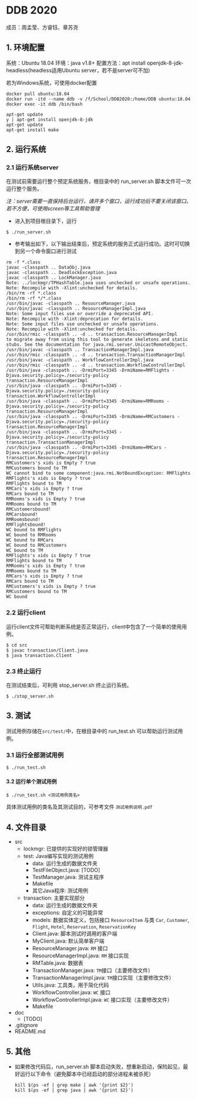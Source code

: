 # DDB 2020
成员：周孟莹、方睿钰、章苏尧

## 1. 环境配置

系统：Ubuntu 18.04
环境：java v1.8+
配置方法：apt install openjdk-8-jdk-headless(headless适用Ubuntu server，若不是server可不加)

若为Windows系统，可使用docker配置

  ```
  docker pull ubuntu:18.04
  docker run -itd --name ddb -v /f/School/DDB2020:/home/DDB ubuntu:18.04
  docker exec -it ddb /bin/bash

  apt-get update
  y | apt-get install openjdk-8-jdk
  apt-get update
  apt-get install make
  ```

## 2. 运行系统
### 2.1 运行系统server
在测试前需要运行整个预定系统服务，根目录中的 run_server.sh 脚本文件可一次运行整个服务。

_注：server需要一直保持后台运行，请开多个窗口，运行成功后不要关闭该窗口。若不方便，可使用screen等工具帮助管理_

- 进入到项目根目录下，运行
```
$ ./run_server.sh
```

- 参考输出如下，以下输出结束后，预定系统的服务正式运行成功。这时可切换到另一个命令窗口进行测试
```
rm -f *.class
javac -classpath .. DataObj.java
javac -classpath .. DeadlockException.java
javac -classpath .. LockManager.java
Note: ../lockmgr/TPHashTable.java uses unchecked or unsafe operations.
Note: Recompile with -Xlint:unchecked for details.
/bin/rm -rf *.class
/bin/rm -rf */*.class
/usr/bin/javac -classpath .. ResourceManager.java
/usr/bin/javac -classpath .. ResourceManagerImpl.java
Note: Some input files use or override a deprecated API.
Note: Recompile with -Xlint:deprecation for details.
Note: Some input files use unchecked or unsafe operations.
Note: Recompile with -Xlint:unchecked for details.
/usr/bin/rmic -classpath .. -d .. transaction.ResourceManagerImpl
to migrate away from using this tool to generate skeletons and static
stubs. See the documentation for java.rmi.server.UnicastRemoteObject.
/usr/bin/javac -classpath .. TransactionManagerImpl.java
/usr/bin/rmic -classpath .. -d .. transaction.TransactionManagerImpl
/usr/bin/javac -classpath .. WorkflowControllerImpl.java
/usr/bin/rmic -classpath .. -d .. transaction.WorkflowControllerImpl
/usr/bin/java -classpath .. -DrmiPort=3345 -DrmiName=RMFlights -Djava.security.policy=./security-policy transaction.ResourceManagerImpl
/usr/bin/java -classpath .. -DrmiPort=3345 -Djava.security.policy=./security-policy transaction.WorkflowControllerImpl
/usr/bin/java -classpath .. -DrmiPort=3345 -DrmiName=RMRooms -Djava.security.policy=./security-policy transaction.ResourceManagerImpl
/usr/bin/java -classpath .. -DrmiPort=3345 -DrmiName=RMCustomers -Djava.security.policy=./security-policy transaction.ResourceManagerImpl
/usr/bin/java -classpath .. -DrmiPort=3345 -Djava.security.policy=./security-policy transaction.TransactionManagerImpl
/usr/bin/java -classpath .. -DrmiPort=3345 -DrmiName=RMCars -Djava.security.policy=./security-policy transaction.ResourceManagerImpl
RMCustomers's xids is Empty ? true
RMCustomers bound to TM
WC cannot bind to some component:java.rmi.NotBoundException: RMFlights
RMFlights's xids is Empty ? true
RMFlights bound to TM
RMCars's xids is Empty ? true
RMCars bound to TM
RMRooms's xids is Empty ? true
RMRooms bound to TM
RMCustomersbound!
RMCarsbound!
RMRoomsbound!
RMFlightsbound!
WC bound to RMFlights
WC bound to RMRooms
WC bound to RMCars
WC bound to RMCustomers
WC bound to TM
RMFlights's xids is Empty ? true
RMFlights bound to TM
RMRooms's xids is Empty ? true
RMRooms bound to TM
RMCars's xids is Empty ? true
RMCars bound to TM
RMCustomers's xids is Empty ? true
RMCustomers bound to TM
WC bound
```



### 2.2 运行client
运行client文件可帮助判断系统是否正常运行，client中包含了一个简单的使用用例。
```
$ cd src
$ javac transaction/Client.java
$ java transaction.Client
```

### 2.3 终止运行
在测试结束后，可利用 stop_server.sh 终止运行系统。
```
$ ./stop_server.sh
```

## 3. 测试
测试用例存储在`src/test/`中，在根目录中的 run_test.sh 可以帮助运行测试用例。

### 3.1 运行全部测试用例
```
$ ./run_test.sh
```

#### 3.2 运行单个测试用例
```
$ ./run_test.sh <测试用例类名>
```

具体测试用例的类名及其测试目的，可参考文件 `测试用例说明.pdf`

## 4. 文件目录

- src
    - lockmgr: 已提供的实现好的锁管理器
    - test: Java编写实现的测试用例
        - data: 运行生成的数据文件夹
        - TestFileObject.java: [TODO]
        - TestManager.java: 测试主程序
        - Makefile
        - 其它Java程序: 测试用例
    - transaction: 主要实现部分
        - data: 运行生成的数据文件夹
        - exceptions: 自定义的可能异常
        - models: 数据实体定义，包括接口 `ResourceItem` 与类 `Car`, `Customer`, `Flight`, `Hotel`, `Reservation`, `ReservationKey`
        - Client.java: 脚本测试时调用的客户端
        - MyClient.java: 默认简单客户端
        - ResourceManager.java: `RM` 接口
        - ResourceManagerImpl.java: `RM` 接口实现
        - RMTable.java: 数据表
        - TransactionManager.java: `TM`接口（主要修改文件）
        - TransactionManagerImpl.java: `TM`接口实现（主要修改文件）
        - Utils.java: 工具类，用于简化代码
        - WorkflowController.java: `WC` 接口
        - WorkflowControllerImpl.java: `WC` 接口实现（主要修改文件）
        - Makefile
- doc
    - [TODO]
- .gitignore
- README.md

## 5. 其他
* 如果修改代码后，run_server.sh 脚本启动失败，想重新启动，保险起见，最好运行以下命令（避免脚本中已经启动的部分进程未被杀死）

  ```
  kill $(ps -ef | grep make | awk '{print $2}')
  kill $(ps -ef | grep java | awk '{print $2}')
  ```

